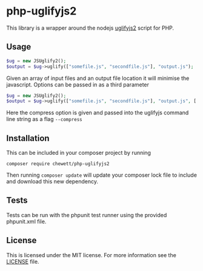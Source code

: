php-uglifyjs2
=============

This library is a wrapper around the nodejs [uglifyjs2](https://github.com/mishoo/UglifyJS2) script for PHP.

Usage
-----

```php
$ug = new JSUglify2();
$output = $ug->uglify(["somefile.js", "secondfile.js"], "output.js");
```

Given an array of input files and an output file location it will minimise the javascript.
Options can be passed in as a third parameter

```php
$ug = new JSUglify2();
$output = $ug->uglify(["somefile.js", "secondfile.js"], "output.js", ['compress' => '']);
```

Here the compress option is given and passed into the uglifyjs command line string as a flag `--compress`

Installation
------------

This can be included in your composer project by running

`composer require chewett/php-uglifyjs2`

Then running `composer update` will update your composer lock file to include and download this new dependency. 

Tests
-----

Tests can be run with the phpunit test runner using the provided phpunit.xml file.

License
-------

This is licensed under the MIT license. For more information see the [LICENSE](LICENSE) file.
